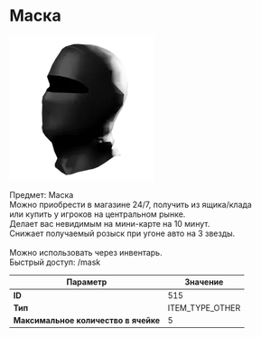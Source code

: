 # Маска

![Item Image](../img/515.webp?raw=true)

Предмет: Маска<br>Можно приобрести в магазине 24/7, получить из ящика/клада<br>или купить у игроков на центральном рынке.<br>Делает вас невидимым на мини-карте на 10 минут.<br>Снижает получаемый розыск при угоне авто на 3 звезды.<br><br>Можно использовать через инвентарь.<br>Быстрый доступ: /mask


| Параметр | Значение |
|----------|----------|
| **ID** | 515 |
| **Тип** | ITEM_TYPE_OTHER |
| **Максимальное количество в ячейке** | 5 |


